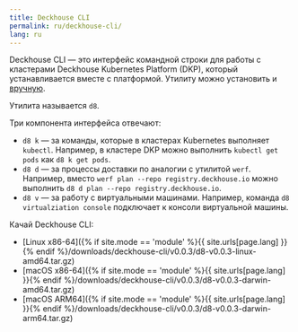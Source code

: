 ```yaml
---
title: Deckhouse CLI
permalink: ru/deckhouse-cli/
lang: ru
---
```


Deckhouse CLI — это интерфейс командной строки для работы с кластерами Deckhouse Kubernetes Platform (DKP), который устанавливается вместе с платформой. Утилиту можно установить и [вручную](#manual).

Утилита называется `d8`. 

Три компонента интерфейса отвечают:
* `d8 k` — за команды, которые в кластерах Kubernetes выполняет `kubectl`.
    Например, в кластере DKP можно выполнить `kubectl get pods` как `d8 k get pods`.
* `d8 d` — за процессы доставки по аналогии с утилитой `werf`.
    Например, вместо `werf plan --repo registry.deckhouse.io` можно выполнить `d8 d plan --repo registry.deckhouse.io`.
* `d8 v` — за работу с виртуальными машинами.
    Например, команда `d8 virtualziation console` подключает к консоли виртуальной машины.

Качай Deckhouse CLI:
- [Linux x86-64]({% if site.mode == 'module' %}{{ site.urls[page.lang] }}{% endif %}/downloads/deckhouse-cli/v0.0.3/d8-v0.0.3-linux-amd64.tar.gz)
- [macOS x86-64]({% if site.mode == 'module' %}{{ site.urls[page.lang] }}{% endif %}/downloads/deckhouse-cli/v0.0.3/d8-v0.0.3-darwin-amd64.tar.gz)
- [macOS ARM64]({% if site.mode == 'module' %}{{ site.urls[page.lang] }}{% endif %}/downloads/deckhouse-cli/v0.0.3/d8-v0.0.3-darwin-arm64.tar.gz)
